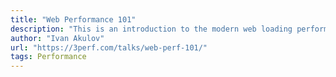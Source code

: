 ```yaml
---
title: "Web Performance 101"
description: "This is an introduction to the modern web loading performance. Learn why performance is important, what performance optimizations exist and what tools help to understand if your app is doing well."
author: "Ivan Akulov"
url: "https://3perf.com/talks/web-perf-101/"
tags: Performance
---
```

